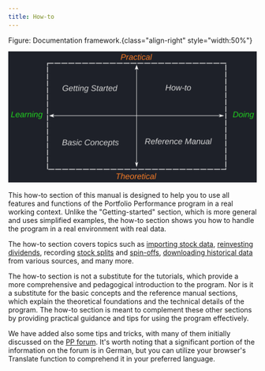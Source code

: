 ```yaml
---
title: How-to
---
```



Figure: Documentation framework.{class="align-right" style="width:50%"}

![](../images/documentation-framework.svg)


This how-to section of this manual is designed to help you to use all features and functions of the Portfolio Performance program in a real working context.  Unlike the "Getting-started" section, which is more general and uses simplified examples, the how-to section shows you how to handle the program in a real environment with real data.

The how-to section covers topics such as [importing stock data](../reference/file/import/csv-import.md), [reinvesting dividends](./handling-choice-dividend.md), recording [stock splits](./recording-stock-split.md) and [spin-offs](./recording-spin-off.md), [downloading historical data](./downloading-historical-prices/index.md) from various sources, and many more.

The how-to section is not a substitute for the tutorials, which provide a more comprehensive and pedagogical introduction to the program. Nor is it a substitute for the basic concepts and the reference manual sections, which explain the theoretical foundations and the technical details of the program. The how-to section is meant to complement these other sections by providing practical guidance and tips for using the program effectively.


We have added also some tips and tricks, with many of them initially discussed on the [PP forum](https://forum.portfolio-performance.info). It's worth noting that a significant portion of the information on the forum is in German, but you can utilize your browser's Translate function to comprehend it in your preferred language.

